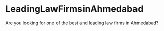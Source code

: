 # LeadingLawFirmsinAhmedabad
Are you looking for one of the best and leading law firms in Ahmedabad?
